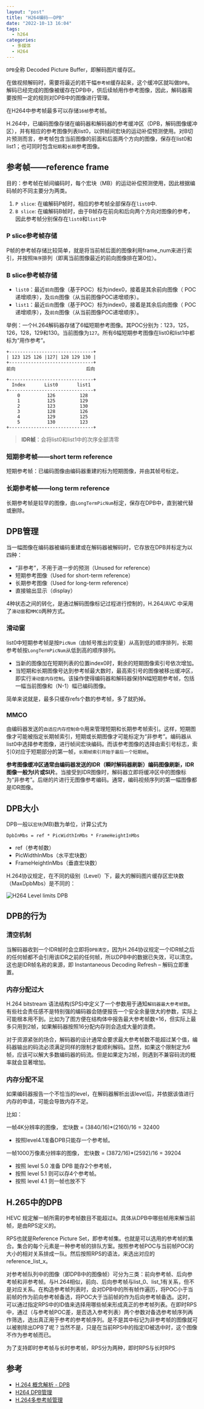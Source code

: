 ```yaml
---
layout: "post"
title: "H264编码——DPB"
date: "2022-10-13 16:04"
tags:
  - h264
categories:
  - 多媒体
  - H264
---
```


`DPB`全称 Decoded Picture Buffer，即解码图片缓存区。

在做视频解码时，需要将最近的若干幅`参考帧`缓存起来，这个缓冲区就叫做`DPB`。解码已经完成的图像被缓存在DPB中，供后续帧用作参考图像，因此，解码器需要按照一定的规则对DPB中的图像进行管理。

在H264中参考帧最多可以存储`16帧`参考帧。

<!--more-->

H.264中，已编码图像存储在编码器和解码器的参考缓冲区（DPB，解码图像缓冲区），并有相应的参考图像列表list0，以供帧间宏块的运动补偿预测使用。对B切片预测而言，参考帧包含当前图像的前面和后面两个方向的图像，保存在list0和list1；也可同时包含`短期`和`长期`参考图像。

## 参考帧——reference frame

目的：参考帧在帧间编码时，每个宏块（MB）的运动补偿预测使用，因此根据编码帧的不同主要分为两类。

1. `P slice`: 在编解码P帧时，相应的参考帧全部保存在`list0`中.
2. `B slice`: 在编解码B帧时，由于B帧存在前向和后向两个方向对图像的参考，因此参考帧分别保存在`list0`和`list1`中

### P slice参考帧存储

P帧的参考帧存储比较简单，就是将当前帧后面的图像利用frame_num来进行索引，并按照`降序`排列（即离当前图像最近的前向图像排在第0位）。

### B slice参考帧存储

- `list0`：最近`前向`图像（基于POC）标为index0，接着是其余前向图像（ POC递增顺序），及`后向`图像（从当前图像POC递增顺序）。
- `list1`：最近`后向`图像（基于POC）标为index0，接着是其余后向图像（ POC递增顺序），及`前向`图像（从当前图像POC递增顺序）。

举例：一个H.264解码器存储了6幅短期参考图像。其POC分别为：123，125，126，128，129和130。当前图像为`127`。所有6幅短期参考图像在list0和list1中都标为“用作参考”。
```
+-------------------------------+
| 123 125 126 |127| 128 129 130 |
+-------------------------------+
前向                          后向

+-------------------------------+
  Index       List0       list1
+-------------------------------+
    0          126         128
    1          125         129
    2          123         130
    3          128         126
    4          129         125
    5          130         123
+-------------------------------+
```

> **IDR帧**：会将list0和list1中的次序全部清零

### 短期参考帧——short term reference

短期参考帧：已编码图像由编码器重建的标为短期图像，并由其帧号标定。


### 长期参考帧——long term reference

长期参考帧是较早的图像，由`LongTermPicNum`标定，保存在DPB中，直到被代替或删除。


## DPB管理

当一幅图像在编码器被编码重建或在解码器被解码时，它存放在DPB并标定为以四种：

- “非参考”，不用于进一步的预测（Unused for reference）
- 短期参考图像（Used for short-term reference）
- 长期参考图像（Used for long-term reference）
- 直接输出显示（display）

4种状态之间的转化，是通过解码图像标记过程进行控制的，H.264/AVC 中采用了`滑动窗`和`MMCO`两种方式。

### 滑动窗

list0中短期参考帧是按`PicNum`（由帧号推出的变量）从高到低的顺序排列，长期参考帧按`LongTermPicNum`从低到高的顺序排列。
- 当新的图像加在短期列表的位置index0时，剩余的短期图像索引号依次增加。
- 当短期和长期图像号达到参考帧最大数时，最高索引号的图像被移出缓冲区，即实行`滑动窗内存控制`。该操作使得编码器和解码器保持N幅短期参考帧，包括一幅当前图像和（N-1）幅已编码图像。

简单来说就是，最多只缓存refs个数的参考帧，多了就扔掉。

### MMCO

由编码器发送的`自适应内存控制命令`用来管理短期和长期参考帧索引。这样，短期图像才可能被指定长期帧索引，短期或长期图像才可能标定为“非参考”。编码器从list0中选择参考图像，进行帧间宏块编码。而该参考图像的选择由索引号标志，索引0对应于短期部分的第一帧，`长期帧索引开始于最后一个短期帧`。


**参考图像缓冲区通常由编码器发送的IDR（瞬时解码器刷新）编码图像刷新，IDR图像一般为I片或SI片**。当接受到IDR图像时，解码器立即将缓冲区中的图像标为“非参考”。后继的片进行无图像参考编码。通常，编码视频序列的第一幅图像都是IDR图像。



## DPB大小

DPB一般以`宏块`(MB)数为单位，计算公式为

```
DpbInMbs = ref * PicWidthInMbs * FrameHeightInMbs
```
- ref（参考帧数）
- PicWidthInMbs（水平宏块数）
- FrameHeightInMbs（垂直宏块数）

H.264协议规定，在不同的级别（Level）下，最大的解码图片缓存区宏块数（MaxDpbMbs）是不同的：

![H264 Level limits DPB](/images/2022/10/h264_level_limits_dpb.png)


## DPB的行为

### 清空机制

当解码器收到一个IDR帧时会立即将`DPB清空`，因为H.264协议规定一个IDR帧之后的任何帧都不会引用该IDR之前的任何帧，所以DPB中的数据已失效，可以清空。这也是IDR帧名称的来源，即 Instantaneous Decoding Refresh – 解码立即重置。

### 内存分配过大

H.264 bitstream 语法结构(SPS)中定义了一个参数用于通知`解码器最大参考帧数`。有些社会责任感不是特别强的编码器会随便报告一个安全余量很大的参数，实际上可能根本用不到。比如为了图方便在结构体中报告最大参考帧数=16，但实际上最多只用到2帧，如果解码器按照16分配内存则会造成大量的浪费。

对于资源紧张的场合，解码器的设计通常会要求最大参考帧数不能超过某个值，编码器输出的码流必须满足同样的限制才能顺利解码。显然，如果这个限制定为6帧，应该可以解大多数编码器的码流。但是如果定为2帧，则遇到不兼容码流的概率就会显著增加。

### 内存分配不足

如果编码器报告一个不恰当的level，在解码器解析出该level后，并依据该值进行内存的申请，可能会导致内存不足。

比如：

一帧4K分辨率的图像， 宏块数 = (3840/16)*(2160)/16 = 32400
- 按照level4.1准备DPB只能存一个参考帧。

一帧1000万像素分辨率的图像， 宏块数 = (3872/16)*(2592)/16 = 39204
- 按照 level 5.0 准备 DPB 能存2个参考帧，
- 按照 level 5.1 则可以存4个参考帧。
- 按照 level 4.1 则一帧也放不下



## H.265中的DPB

HEVC 规定解一帧所需的参考帧数目不能超过`8`。具体从DPB中哪些帧用来解当前帧，是由RPS定义的。

RPS也就是Reference Picture Set，即参考帧集。也就是可以选用的参考帧的集合。集合的每个元素是一种参考帧的排队方案。按照参考帧POC与当前帧POC的大小的相对关系排成一队。然后按照RPS的语法，来选出对应的reference_list_x。

对参考帧队列中的图像（即DPB中的图像帧）可分为三类：前向参考帧、后向参考帧和非参考帧。与H.264相似，前向、后向参考帧与list_0、list_1有关系，但不是对应关系。在构造参考帧列表时，会对DPB中的所有帧作遍历，将POC小于当前帧的作为前向参考帧备选，将POC大于当前帧的作为后向参考帧备选。这时，可以通过指定RPS中的ID值来选择用哪些帧来形成真正的参考帧列表。在即时RPS中，通过（与参考帧POC差，是否选入参考列表）两个参数对备选参考帧序列再作筛选，选出真正用于参考的参考帧序列。是不是其中标记为非参考帧的图像就可以被剔除出DPB了呢？当然不是，只是在当前RPS中的指定ID被选中时，这个图像不作为参考帧而已。

为了支持即时参考帧与长时参考帧，RPS分为两种，即时RPS与长时RPS


## 参考

- [H.264 概念解析 - DPB](https://zhuanlan.zhihu.com/p/100298666)
- [H264 DPB管理](https://blog.csdn.net/yanceyxin/article/details/81948449)
- [H.264多参考帧管理](https://blog.csdn.net/Kayson12345/article/details/105646947)

